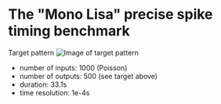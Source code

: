 # The "Mono Lisa" precise spike timing benchmark

Target pattern
![Image of target pattern](https://raw.githubusercontent.com/fzenke/ssbm/master/benchmarks/precise_timing/monalisa/mona-lisa.png)

* number of inputs: 1000 (Poisson)
* number of outputs: 500 (see target above)
* duration: 33.1s
* time resolution: 1e-4s

